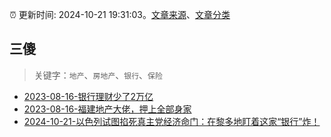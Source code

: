 :alarm_clock: 更新时间: 2024-10-21 19:31:03。[文章来源](/README.md)、[文章分类](/TAGS.md)

## 三傻


> 关键字：`地产`、`房地产`、`银行`、`保险`



- [2023-08-16-银行理财少了2万亿](https://www.aicaijing.com.cn/article/18565) 
- [2023-08-16-福建地产大佬，押上全部身家](https://www.aicaijing.com.cn/article/18567) 
- [2024-10-21-以色列试图掐死真主党经济命门：在黎多地盯着这家“银行”炸！](https://www.cls.cn/detail/1831490) 
